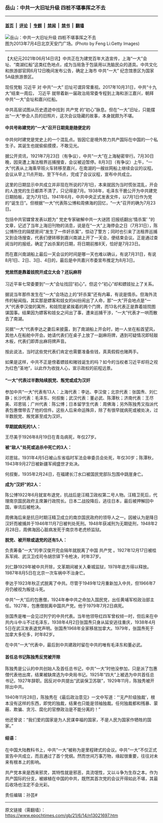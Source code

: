 ### 岳山：中共一大旧址升级 四桩不堪事挥之不去

---

#### [首页](../../../..?n13021697) &nbsp;|&nbsp; [评论](../../../../../epoch-comment?n13021697) &nbsp;|&nbsp; [专题](../../../../../epoch-special?n13021697) &nbsp;|&nbsp; [禁闻](../../../../../epoch-news?n13021697) &nbsp;|&nbsp; [禁书](../../../../../books?n13021697) &nbsp;|&nbsp; [翻墙](https://github.com/gfw-breaker/nogfw/blob/master/README.md?n13021697)


<div><img alt="岳山：中共一大旧址升级 四桩不堪事挥之不去" class="attachment-djy_600_400 size-djy_600_400 wp-post-image" src="https://i.epochtimes.com/assets/uploads/2021/04/id12904643-f03344ba3888661073363b70b8a0d326-600x400.jpg"/>
<div class="caption">
 图为2013年7月4日北京天安门广场。(Photo by Feng Li:Getty Images)
</div></div><hr/><div class="post_content" id="artbody" itemprop="articleBody">
 <!-- article content begin -->
 <p>
  【大纪元2021年06月14日讯】中共正在为建党百年大造宣传，上海“一大”会址、“南湖红船”这类红色地点，成为当局急于包装用以洗脑民众的道具。中共文化和旅游部官网6月12日晚间发布公告，确定上海市
  <ok href="https://www.epochtimes.com/gb/tag/%E4%B8%AD%E5%85%B1%E2%80%9C%E4%B8%80%E5%A4%A7%E2%80%9D.html">
   中共“一大”
  </ok>
  纪念馆景区为国家5A级旅游景区。
 </p>
 <p>
  现任党魁
  <ok href="https://www.epochtimes.com/gb/tag/%E4%B9%A0%E8%BF%91%E5%B9%B3.html">
   习近平
  </ok>
  对
  <ok href="https://www.epochtimes.com/gb/tag/%E4%B8%AD%E5%85%B1%E2%80%9C%E4%B8%80%E5%A4%A7%E2%80%9D.html">
   中共“一大”
  </ok>
  旧址可谓异常重视。2017年10月31日，中共“十九大”结束一周后，
  <ok href="https://www.epochtimes.com/gb/tag/%E4%B9%A0%E8%BF%91%E5%B9%B3.html">
   习近平
  </ok>
  就带着新一届政治局常委专程到上海和浙江嘉兴，朝拜中共“一大”会址和嘉兴红船。
 </p>
 <p>
  中共高层试图从历史遗迹中找到
  <ok href="https://www.epochtimes.com/gb/tag/%E5%85%B1%E4%BA%A7%E5%85%9A.html">
   共产党
  </ok>
  的“初心”脉息。但在“一大”旧址，只能摆出“一大”参会人员的旧照片，这次会议隐藏的故事，本身就颇为不堪。
 </p>
 <h4>
  中共号称建党的“一大”召开日期竟是随便定的
 </h4>
 <p>
  中共何时建党是党史上的一个混乱点。皆因它是境外势力共产国际在中国的一个私生子。其诞生也就偷偷摸摸，不敢见光。
 </p>
 <p>
  据公开资讯，1921年7月23日（有争议），中共“一大”在上海秘密举行。7月30日晚，因突遭上海法租界巡捕搜查，会议被迫暂停。8月3日（有争议）上午，“一大”代表从上海乘早班火车转移至嘉兴，在南湖的一艘丝网船上继续会议的议程。会议从早上11点开始，至下午6点，完成了会议议程，宣布中共成立。
 </p>
 <p>
  这里的日期显示中共成立并非现在所说的7月1日，本来就因为当时慌张混乱，开会的人连党的生日都弄不清了，只记得是7月。1938年，毛泽东干脆公开为中共建党日期拍板，定为7月1日。1941年6月，中共中央正式发表文件，以7月1日作为党的“诞生日”。但根据“一大”代表陈公博和周佛海的回忆，“一大”召开的确为7月23日。
 </p>
 <p>
  包括中共官媒曾发表以题为“
  <ok href="http://www.chinanews.com/cul/2011/07-21/3200289.shtml">
   党史专家破解中共一大谜团 旧报纸翻出‘情杀案’
  </ok>
  ”的文章，记述了当年上海旧刊物的消息，说是在“一大”上海停会之日（7月31日），陈公博所住的隔壁房间“发生了一件奸杀案”，惊动了警方；同时也引来了法租界巡捕又到会场搜查，代表们便转移到嘉兴南湖上开了一天会，便结束会议。正是通过查阅当时的报纸，确定了凶杀案的日期，将日期前推8天，恰好是7月23日。
 </p>
 <p>
  而在嘉兴南湖船上最后一天会议的时间是哪一天也难以确认，有说7月31日，有说8月1日、2日、3日、4日的，最后是中共嘉兴市委宣布推定为8月3日。
 </p>
 <h4>
  党居然是靠着妓院开成立大会？还玩麻将
 </h4>
 <p>
  习近平率七常委要到“一大”会址找回“初心”。但这个“初心”却和嫖妓扯上了关系。
 </p>
 <p>
  据说当年那件发生在“一大”会场边上的“奸杀案”还有内幕，有说是情杀。但海外流传的秘闻指，其实那是嫖客和妓女的纠纷闹出了人命，那“一大”开会地点是“一大”代表李汉俊的寓所，和妓院是紧挨着的两个门牌，而13名代表正是靠着妓院图谋国事。结果因为嫖客和妓女之间出了事，遭来巡捕干涉，“一大”代表才一哄而散去了南湖。
 </p>
 <p>
  另据“一大”代表李达之妻后来披露，到了南湖船上开会时，她一人坐在船首望风，其他人在船舱中开会。她请代表们在桌子上放了一副麻将牌，遇到可疑情况即轻敲木板，代表们即弄出麻将牌声音。
 </p>
 <p>
  按此说法，当时这些党代表们肯定也需要准备些钱，真真假假也赌两手。
 </p>
 <p>
  如果是这样，中共不正是傍着嫖妓和赌钱诞生的吗？如今的当权者习近平却将之视为红色“圣地”，以此作为收拢人心，宣示政权的前程远景。
 </p>
 <h4>
  “一大”代表过半数陆续脱党、叛党或成为汉奸
 </h4>
 <p>
  参加中共“一大”代表有13人：上海代表：李达、李汉俊；北京代表：张国焘、刘仁静；长沙代表：毛泽东、何叔衡；武汉代表：董必武、陈潭秋；济南代表：王尽美、邓恩铭；广州代表：陈公博；日本留学生代表：周佛海；另外陈独秀又指派代表包惠僧带去了他的信件。这些人后来命运殊异，除了有很早就病死或被处决，过半数脱党、叛党甚至成为汉奸。
 </p>
 <p>
  <strong>
   早期就病死的1人：
  </strong>
 </p>
 <p>
  王尽美于1926年8月19日在青岛病死，年仅27岁。
 </p>
 <p>
  <strong>
   被“敌人”处死或追杀中死亡的3人：
  </strong>
 </p>
 <p>
  邓恩铭，1931年4月5日被山东省临时军法会审委员会处死，年仅30岁；陈潭秋，1943年9月27日被新疆军阀盛世才处决。
 </p>
 <p>
  何叔衡，1935年2月24日，在福建长汀水口被国民党部队包围中跳崖身亡。
 </p>
 <p>
  <strong>
   成为“汉奸”的2人：
  </strong>
 </p>
 <p>
  陈公博1922年6月就宣布退党，抗战后是汪精卫政权第二号人物。汪精卫死后，代理南京国民政府主席兼行政院长。日本二战投降后，逃往日本，最后被押解回中国，审讯后被枪决。
 </p>
 <p>
  周佛海后来是抗日时期汪精卫成立的南京国民政府的领导人之一。因被认为是降日汉奸而被捕并于1946年11月7日被判处死刑。1948年获减刑为无期徒刑，1948年2月28日，周佛海因心脏病发死于南京市老虎桥监狱。
 </p>
 <p>
  <strong>
   脱党、被开除或退党的还有5人：
  </strong>
 </p>
 <p>
  负责筹备“一大”的李汉俊开完会隔年就脱离了中国
  <ok href="https://www.epochtimes.com/gb/tag/%E5%85%B1%E4%BA%A7%E5%85%9A.html">
   共产党
  </ok>
  。1927年12月17日被桂系军阀、武汉卫戍司令胡宗铎下令枪决，时年37岁。
 </p>
 <p>
  刘仁静1929年被中共开除，文革期间被关入秦城监狱，1978年底方得以释放。1987年8月5日在北京一次车祸中不治身亡。
 </p>
 <p>
  李达于1923年秋正式脱离了中共。尽管于1949年12月重新加入中共，但1966年7月仍被视为叛徒斗死。
 </p>
 <p>
  中共“一大”后的包惠僧，1924年奉中共之命加入国民党，出任黄埔军校政治部主任。1927年，包惠僧脱离中国共产党。他于1979年7月2日病死。
 </p>
 <p>
  张国焘是唯一会见过列宁的中共代表。当年他领导红四军曾权倾一时，但后来在中共内斗中斗不过毛泽东，1938年4月2日张国焘只身从延安逃往重庆，1938年4月5日在武汉发表退党声明。张国焘1968年全家移居加拿大。1979年，张国焘死于加拿大多伦多，时年82岁。
 </p>
 <p>
  在中共“一大”代表中，最后到中共建政时留在中共的唯有毛泽东和董必武。
 </p>
 <h4>
  首任总书记陈独秀反党被开除
 </h4>
 <p>
  陈独秀是公认的中共创始人及首任总书记，中共“一大”时他没参加，只是派了包惠僧代表他出席，结果被缺席选为中央局书记。1925年“四大”上被选为中共首任总书记，1927年辞职。因反对中共提出“武装保卫苏联”，1929年11月，陈独秀被开除出中共。
 </p>
 <p>
  1940年11月28日，陈独秀在《最后政治意见》一文中写道：“‘无产阶级独裁’，根本没有这样的东西，即党的独裁，结果也只能是领袖独裁。任何独裁都和残暴、蒙蔽、欺骗、贪污、腐化的官僚政治是不能分离的！”
 </p>
 <p>
  他还曾说：“我们爱的国家是为人民谋幸福的国家，不是人民为国家作牺牲的国家。”
 </p>
 <h4>
  结语：
 </h4>
 <p>
  在中国大陆教科书上，中共“一大”被称为是里程碑式的会议。中共“一大”不仅正式宣告中共成立，而且通过了首个党纲。然而世间万事万物，缘起很重要，往往对未来有根本上的影响。
 </p>
 <p>
  共产党本来是西来邪灵，其特性就是邪恶，具流氓性，又以斗争为生存之本。作为共产国际的分支，被嫁植在中国的中共，既然其首次党的会议开得如此不堪，其最后收场也注定不会光彩。
 </p>
 <p>
  责任编辑：孙芸#
 </p>
 <!-- article content end -->
 <div id="below_article_ad">
 </div>
</div>


---

原文链接（需翻墙）：https://www.epochtimes.com/gb/21/6/14/n13021697.htm